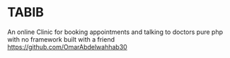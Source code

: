 # TABIB
An online Clinic for booking appointments and talking to doctors
pure php with no framework
built with a friend https://github.com/OmarAbdelwahhab30
